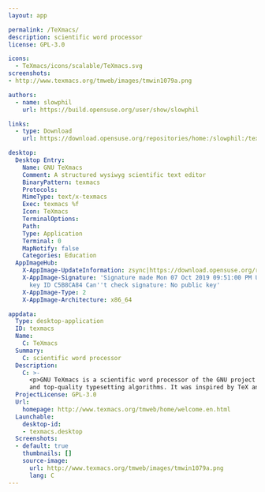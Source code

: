 ```yaml
---
layout: app

permalink: /TeXmacs/
description: scientific word processor
license: GPL-3.0

icons:
  - TeXmacs/icons/scalable/TeXmacs.svg
screenshots:
- http://www.texmacs.org/tmweb/images/tmwin1079a.png

authors:
  - name: slowphil
    url: https://build.opensuse.org/user/show/slowphil

links:
  - type: Download
    url: https://download.opensuse.org/repositories/home:/slowphil:/texmacs-devel/AppImage/texmacs-latest-x86_64.AppImage.mirrorlist

desktop:
  Desktop Entry:
    Name: GNU TeXmacs
    Comment: A structured wysiwyg scientific text editor
    BinaryPattern: texmacs
    Protocols: 
    MimeType: text/x-texmacs
    Exec: texmacs %f
    Icon: TeXmacs
    TerminalOptions: 
    Path: 
    Type: Application
    Terminal: 0
    MapNotify: false
    Categories: Education
  AppImageHub:
    X-AppImage-UpdateInformation: zsync|https://download.opensuse.org/repositories/home:/slowphil:/texmacs-devel/AppImage/texmacs-latest-x86_64.AppImage.zsync
    X-AppImage-Signature: 'Signature made Mon 07 Oct 2019 09:51:00 PM UTC using RSA
      key ID C5B8CA84 Can''t check signature: No public key'
    X-AppImage-Type: 2
    X-AppImage-Architecture: x86_64

appdata:
  Type: desktop-application
  ID: texmacs
  Name:
    C: TeXmacs
  Summary:
    C: scientific word processor
  Description:
    C: >-
      <p>GNU TeXmacs is a scientific word processor of the GNU project with WYSIWYW (what you see is what you want) user interface
      and top-quality typesetting algorithms. It was inspired by TeX and GNU Emacs, though it shares no code with those programs.</p>
  ProjectLicense: GPL-3.0
  Url:
    homepage: http://www.texmacs.org/tmweb/home/welcome.en.html
  Launchable:
    desktop-id:
    - texmacs.desktop
  Screenshots:
  - default: true
    thumbnails: []
    source-image:
      url: http://www.texmacs.org/tmweb/images/tmwin1079a.png
      lang: C
---
```

